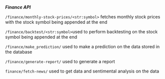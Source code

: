 ***Finance API***

`/finance/monthly-stock-prices/<str:symbol>` fetches monthly stock prices with the stock symbol being appended at the end


`/finance/backtest/<str:symbol>`used to perform backtesting on the stock symbol being appended at the end


`/finance/make_prediction/` used to make a prediction on the data stored in the database


`/finance/generate-report/` used to generate a report


`finance/fetch-news/` used to get data and sentimental analysis on the data